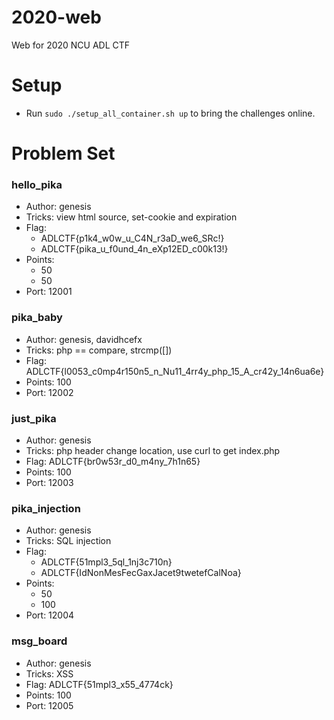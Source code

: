 # 2020-web

Web for 2020 NCU ADL CTF

# Setup

- Run `sudo ./setup_all_container.sh up` to bring the challenges online.

 
# Problem Set
### hello_pika
- Author: genesis
- Tricks: view html source, set-cookie and expiration
- Flag:
    - ADLCTF{p1k4_w0w_u_C4N_r3aD_we6_SRc!}
    - ADLCTF{pika_u_f0und_4n_eXp12ED_c00k13!}
- Points:
    - 50
    - 50
- Port: 12001

### pika_baby
- Author: genesis, davidhcefx
- Tricks: php == compare, strcmp([])
- Flag: ADLCTF{l0053_c0mp4r150n5_n_Nu11_4rr4y_php_15_A_cr42y_14n6ua6e}
- Points: 100
- Port: 12002

### just_pika
- Author: genesis
- Tricks: php header change location, use curl to get index.php
- Flag: ADLCTF{br0w53r_d0_m4ny_7h1n65}
- Points: 100
- Port: 12003

### pika_injection
- Author: genesis
- Tricks: SQL injection
- Flag:
    - ADLCTF{51mpl3_5ql_1nj3c710n}
    - ADLCTF{IdNonMesFecGaxJacet9twetefCalNoa}
- Points: 
    - 50
    - 100
- Port: 12004

### msg_board
- Author: genesis
- Tricks: XSS
- Flag: ADLCTF{51mpl3_x55_4774ck}
- Points: 100
- Port: 12005

